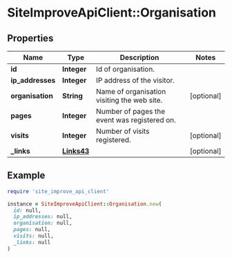 # SiteImproveApiClient::Organisation

## Properties

| Name | Type | Description | Notes |
| ---- | ---- | ----------- | ----- |
| **id** | **Integer** | Id of organisation. |  |
| **ip_addresses** | **Integer** | IP address of the visitor. |  |
| **organisation** | **String** | Name of organisation visiting the web site. | [optional] |
| **pages** | **Integer** | Number of pages the event was registered on. |  |
| **visits** | **Integer** | Number of visits registered. | [optional] |
| **_links** | [**Links43**](Links43.md) |  | [optional] |

## Example

```ruby
require 'site_improve_api_client'

instance = SiteImproveApiClient::Organisation.new(
  id: null,
  ip_addresses: null,
  organisation: null,
  pages: null,
  visits: null,
  _links: null
)
```

